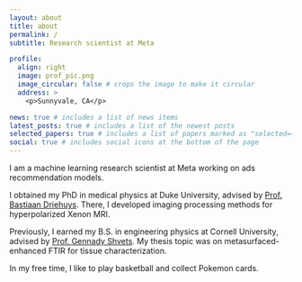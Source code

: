 ```yaml
---
layout: about
title: about
permalink: /
subtitle: Research scientist at Meta

profile:
  align: right
  image: prof_pic.png
  image_circular: false # crops the image to make it circular
  address: >
    <p>Sunnyvale, CA</p>

news: true # includes a list of news items
latest_posts: true # includes a list of the newest posts
selected_papers: true # includes a list of papers marked as "selected={true}"
social: true # includes social icons at the bottom of the page
---
```


I am a machine learning research scientist at Meta working on ads recommendation models.

I obtained my PhD in medical physics at Duke University, advised by [Prof. Bastiaan Driehuys](https://sites.duke.edu/driehuyslab/). There, I developed imaging processing methods for hyperpolarized Xenon MRI.

Previously, I earned my B.S. in engineering physics at Cornell University, advised by [Prof. Gennady Shvets](https://shvets.aep.cornell.edu/). My thesis topic was on metasurfaced-enhanced FTIR for tissue characterization.

In my free time, I like to play basketball and collect Pokemon cards.
